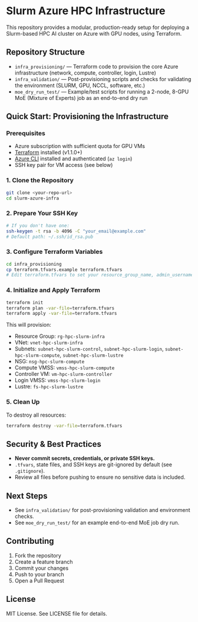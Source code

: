 # Slurm Azure HPC Infrastructure

This repository provides a modular, production-ready setup for deploying a Slurm-based HPC AI cluster on Azure with GPU nodes, using Terraform.

## Repository Structure

- `infra_provisioning/` — Terraform code to provision the core Azure infrastructure (network, compute, controller, login, Lustre)
- `infra_validation/` — Post-provisioning scripts and checks for validating the environment (SLURM, GPU, NCCL, software, etc.)
- `moe_dry_run_test/` — Example/test scripts for running a 2-node, 8-GPU MoE (Mixture of Experts) job as an end-to-end dry run

## Quick Start: Provisioning the Infrastructure

### Prerequisites
- Azure subscription with sufficient quota for GPU VMs
- [Terraform](https://www.terraform.io/downloads.html) installed (v1.1.0+)
- [Azure CLI](https://docs.microsoft.com/en-us/cli/azure/install-azure-cli) installed and authenticated (`az login`)
- SSH key pair for VM access (see below)

### 1. Clone the Repository
```sh
git clone <your-repo-url>
cd slurm-azure-infra
```

### 2. Prepare Your SSH Key
```sh
# If you don't have one:
ssh-keygen -t rsa -b 4096 -C "your_email@example.com"
# Default path: ~/.ssh/id_rsa.pub
```

### 3. Configure Terraform Variables
```sh
cd infra_provisioning
cp terraform.tfvars.example terraform.tfvars
# Edit terraform.tfvars to set your resource_group_name, admin_username, and ssh_public_key_path
```

### 4. Initialize and Apply Terraform
```sh
terraform init
terraform plan -var-file=terraform.tfvars
terraform apply -var-file=terraform.tfvars
```

This will provision:
- Resource Group: `rg-hpc-slurm-infra`
- VNet: `vnet-hpc-slurm-infra`
- Subnets: `subnet-hpc-slurm-control`, `subnet-hpc-slurm-login`, `subnet-hpc-slurm-compute`, `subnet-hpc-slurm-lustre`
- NSG: `nsg-hpc-slurm-compute`
- Compute VMSS: `vmss-hpc-slurm-compute`
- Controller VM: `vm-hpc-slurm-controller`
- Login VMSS: `vmss-hpc-slurm-login`
- Lustre: `fs-hpc-slurm-lustre`

### 5. Clean Up
To destroy all resources:
```sh
terraform destroy -var-file=terraform.tfvars
```

## Security & Best Practices
- **Never commit secrets, credentials, or private SSH keys.**
- `.tfvars`, state files, and SSH keys are git-ignored by default (see `.gitignore`).
- Review all files before pushing to ensure no sensitive data is included.

## Next Steps
- See `infra_validation/` for post-provisioning validation and environment checks.
- See `moe_dry_run_test/` for an example end-to-end MoE job dry run.

## Contributing
1. Fork the repository
2. Create a feature branch
3. Commit your changes
4. Push to your branch
5. Open a Pull Request

## License
MIT License. See LICENSE file for details.
